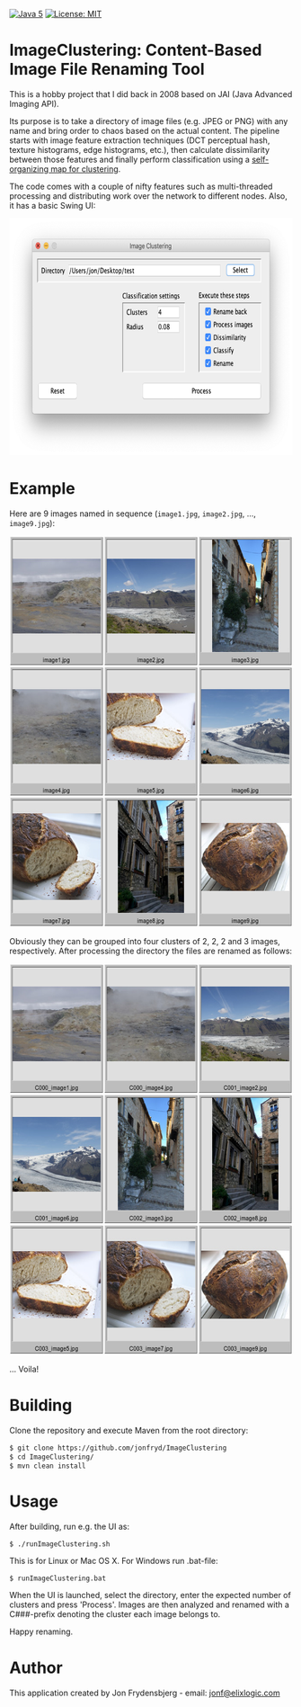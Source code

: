 [![Java 5](https://img.shields.io/badge/Java-5-blue.svg)](http://www.oracle.com/technetwork/java/javase)
[![License: MIT](https://img.shields.io/badge/License-MIT-yellow.svg)](https://opensource.org/licenses/MIT)

# ImageClustering: Content-Based Image File Renaming Tool

This is a hobby project that I did back in 2008 based on JAI (Java Advanced Imaging API).

Its purpose is to take a directory of image files (e.g. JPEG or PNG) with any name and bring order to chaos
based on the actual content. The pipeline starts with image feature extraction techniques (DCT perceptual hash,
texture histograms, edge histograms, etc.), then calculate dissimilarity between those features and finally perform
classification using a [self-organizing map for clustering](http://somlib.gforge.inria.fr/).

The code comes with a couple of nifty features such as multi-threaded processing and distributing work over the network
to different nodes. Also, it has a basic Swing UI:

<img src="ui4.png" alt="ImageClustering Swing UI" width="694" height="422"/>

# Example

Here are 9 images named in sequence (```image1.jpg```, ```image2.jpg```, ..., ```image9.jpg```):

<img src="before.jpg" alt="Before clustering" width="642" height="696"/>

Obviously they can be grouped into four clusters of 2, 2, 2 and 3 images, respectively. After processing the directory
the files are renamed as follows:

<img src="after.jpg" alt="After clustering" width="642" height="696"/>

... Voila!

# Building

Clone the repository and execute Maven from the root directory:

    $ git clone https://github.com/jonfryd/ImageClustering
    $ cd ImageClustering/
    $ mvn clean install

# Usage

After building, run e.g. the UI as:

    $ ./runImageClustering.sh

This is for Linux or Mac OS X. For Windows run .bat-file:

    $ runImageClustering.bat

When the UI is launched, select the directory, enter the expected number of clusters and press 'Process'.
Images are then analyzed and renamed with a C###-prefix denoting the cluster each image belongs to.

Happy renaming.

# Author

This application created by Jon Frydensbjerg - email: jonf@elixlogic.com
